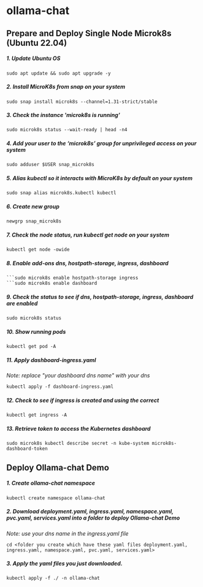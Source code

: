 # ollama-chat
## Prepare and Deploy Single Node Microk8s (Ubuntu 22.04)
##### 1. Update Ubuntu OS
```sudo apt update && sudo apt upgrade -y```

##### 2. Install MicroK8s from snap on your system
```sudo snap install microk8s --channel=1.31-strict/stable```

##### 3. Check the instance 'microk8s is running'
```sudo microk8s status --wait-ready | head -n4```

##### 4. Add your user to the ‘microk8s’ group for unprivileged access on your system
```sudo adduser $USER snap_microk8s```

##### 5. Alias kubectl so it interacts with MicroK8s by default on your system
```sudo snap alias microk8s.kubectl kubectl```

##### 6. Create new group 
```newgrp snap_microk8s```

##### 7. Check the node status, run kubectl get node on your system
```kubectl get node -owide```

##### 8. Enable add-ons dns, hostpath-storage, ingress, dashboard
```
```sudo microk8s enable hostpath-storage ingress
```sudo microk8s enable dashboard
```

##### 9. Check the status to see if dns, hostpath-storage, ingress, dashboard are enabled
```sudo microk8s status```

##### 10. Show running pods
```kubectl get pod -A```

##### 11. Apply dashboard-ingress.yaml
*Note:  replace "your dashboard dns name" with your dns*

```kubectl apply -f dashboard-ingress.yaml``` 

##### 12. Check to see if ingress is created and using the correct <dashboard dns name>
```kubectl get ingress -A```

##### 13. Retrieve token to access the Kubernetes dashboard
```sudo microk8s kubectl describe secret -n kube-system microk8s-dashboard-token```

## Deploy Ollama-chat Demo
##### 1. Create ollama-chat namespace
```kubectl create namespace ollama-chat```

##### 2. Download deployment.yaml, ingress.yaml, namespace.yaml, pvc.yaml, services.yaml into a folder to deploy Ollama-chat Demo
*Note: use your dns name in the ingress.yaml file*

```cd <folder you create which have these yaml files deployment.yaml, ingress.yaml, namespace.yaml, pvc.yaml, services.yaml>```

##### 3. Apply the yaml files you just downloaded.
```kubectl apply -f ./ -n ollama-chat```


